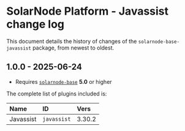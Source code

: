 # SolarNode Platform - Javassist change log

This document details the history of changes of the `solarnode-base-javassist` package, from newest
to oldest.

## 1.0.0 - 2025-06-24

 * Requires [`solarnode-base`](../../solarnode-base/debian) **5.0** or higher

The complete list of plugins included is:

| Name      | ID          | Vers   |
|:----------|:------------|:-------|
| Javassist | `javassist` | 3.30.2 |
